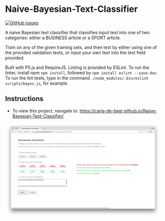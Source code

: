 # Naive-Bayesian-Text-Classifier
[![GitHub issues](https://img.shields.io/github/issues/Carla-de-Beer/Matrix-Library.svg?style=flat-square)](https://github.com/Carla-de-Beer/Naive-Bayesian-Text-Classifier/issues)

A naive Bayesian text classifier that classifies input text into one of two categories: either a BUSINESS article or a SPORT article.

Train on any of the given training sets, and then test by either using one of the provided validation texts, or input your own text into the text field provided.

Built with P5.js and RequireJS. Linting is provided by ESLint. To run the linter, install npm `npm install`, followed by `npm install eslint --save-dev`. To run the lint tests, type in the command `./node_modules/.bin/eslint scripts/bayes.js`, for example.

## Instructions

* To view this project, navigate to: https://carla-de-beer.github.io/Naive-Bayesian-Text-Classifier/


<p align="center">
  <img src="images/screenShot.png"/>
</p>

